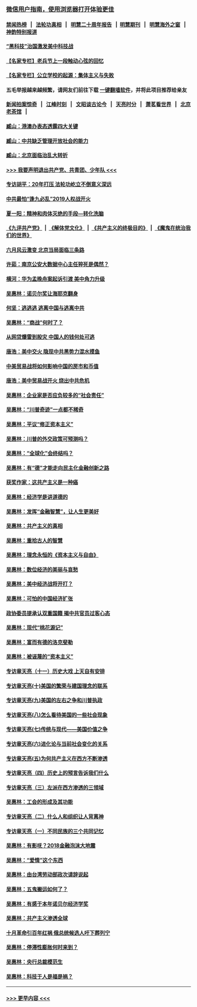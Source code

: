 ### [微信用户指南，使用浏览器打开体验更佳](https://github.com/gfw-breaker/banned-news1/blob/master/indexes/wechat-guide.md?t=0)
#### [禁闻热榜](热点新闻.md?t=0)  &nbsp;&nbsp;|&nbsp;&nbsp; [法轮功真相](https://github.com/gfw-breaker/truth/blob/master/README.md?t=0) &nbsp;&nbsp;|&nbsp;&nbsp; [明慧二十周年报告](https://github.com/gfw-breaker/mh-reports/blob/master/README.md?t=0) &nbsp;&nbsp;|&nbsp;&nbsp;[明慧期刊](https://github.com/gfw-breaker/mh-qikan) &nbsp;&nbsp;|&nbsp;&nbsp; [明慧海外之窗](https://github.com/gfw-breaker/mh-news/blob/master/README.md?t=0) &nbsp;&nbsp;|&nbsp;&nbsp; [神韵特别报道](https://github.com/gfw-breaker/mh-news/blob/master/shenyun.md?t=0)
#### [“黑科技”治国激发美中科技战](../pages/nsc423/n11638056.md?t=02071902) 
#### [【名家专栏】老兵节上一段触动心弦的回忆](../pages/nsc423/n11646016.md?t=02071902) 
#### [【名家专栏】公立学校的起源：集体主义与失败](../pages/nsc423/n11601833.md?t=02071902) 
#### 五毛举报越来越频繁，请网友们前往下载 [一键翻墙软件](https://github.com/gfw-breaker/ssr-accounts)，并将此项目推荐给亲友
#### [新闻拍案惊奇](https://github.com/gfw-breaker/banned-news1/blob/master/pages/link4.md) &nbsp;&nbsp;|&nbsp;&nbsp; [江峰时刻](https://github.com/gfw-breaker/banned-news1/blob/master/pages/link4.md) &nbsp;&nbsp;|&nbsp;&nbsp; [文昭谈古论今](https://github.com/gfw-breaker/banned-news1/blob/master/pages/link4.md) &nbsp;&nbsp;|&nbsp;&nbsp; [天亮时分](https://github.com/gfw-breaker/banned-news1/blob/master/pages/link4.md) &nbsp;&nbsp;|&nbsp;&nbsp; [萧茗看世界](https://github.com/gfw-breaker/banned-news1/blob/master/pages/link4.md) &nbsp;&nbsp;|&nbsp;&nbsp; [北京老茶馆](https://github.com/gfw-breaker/banned-news1/blob/master/pages/link4.md) &nbsp;&nbsp;|&nbsp;&nbsp; 
#### [臧山：港澳办表态透露四大关键](../pages/nsc423/n11421628.md?t=02071902) 
#### [臧山：中共缺乏管理开放社会的能力](../pages/nsc423/n11407457.md?t=02071902) 
#### [臧山：北京面临治乱大转折](../pages/nsc423/n11406895.md?t=02071902) 
#### [>>> 我要声明退出共产党、共青团、少年队 <<<](https://github.com/begood0513/goodnews/blob/master/quit/letter.md) 
#### [专访胡平：20年打压 法轮功屹立不倒意义深远](../pages/nsc423/n11398800.md?t=02071902) 
#### [中共最怕“逢九必乱”2019人权战开火](../pages/nsc423/n11385248.md?t=02071902) 
#### [夏一阳：精神和肉体灭绝的手段—转化洗脑](../pages/nsc423/n11368250.md?t=02071902) 
#### [《九评共产党》](https://github.com/begood0513/9ping.md/blob/master/README.md) &nbsp;|&nbsp; [《解体党文化》](../../../../jtdwh.md/blob/master/README.md)  &nbsp;|&nbsp; [《共产主义的终极目的》](../../../../gczydzjmd.md/blob/master/README.md) &nbsp;|&nbsp; [《魔鬼在统治我们的世界》](../../../../mgztzwmdsj.md/blob/master/README.md) 
#### [六月风云激变 北京当局面临三条路](../pages/nsc423/n11313668.md?t=02071902) 
#### [许茹：南京公安大数据中心主任猝死是偶然？](../pages/nsc423/n11064744.md?t=02071902) 
#### [横河：华为孟晚舟案起诉引渡 美中角力升级](../pages/nsc423/n11027230.md?t=02071902) 
#### [吴惠林：诺贝尔奖让海耶克翻身](../pages/nsc423/n10890049.md?t=02071902) 
#### [何坚：逃逃逃 逃离中国与逃离中共](../pages/nsc423/n10592891.md?t=02071902) 
#### [吴惠林：“商战”何时了？](../pages/nsc423/n10573558.md?t=02071902) 
#### [从网贷爆雷到股灾 中国人的钱何处可逃](../pages/nsc423/n10572800.md?t=02071902) 
#### [唐浩：美中交火 隐现中共黑势力混水摸鱼](../pages/nsc423/n10544040.md?t=02071902) 
#### [中美贸易战将如何影响中国的房市和币值](../pages/nsc423/n10543697.md?t=02071902) 
#### [唐浩：美中贸易战开火 烧出中共危机](../pages/nsc423/n10540126.md?t=02071902) 
#### [吴惠林：企业家是否应负较多的“社会责任”](../pages/nsc423/n10535022.md?t=02071902) 
#### [吴惠林：“川普奇迹”一点都不稀奇](../pages/nsc423/n10512808.md?t=02071902) 
#### [吴惠林：平议“修正资本主义”](../pages/nsc423/n10495724.md?t=02071902) 
#### [吴惠林：川普的外交政策可预测吗？](../pages/nsc423/n10462387.md?t=02071902) 
#### [吴惠林：“全球化”会终结吗？](../pages/nsc423/n10452838.md?t=02071902) 
#### [吴惠林：有“德”才能走向民主化金融创新之路](../pages/nsc423/n10432292.md?t=02071902) 
#### [获奖作家：这共产主义是一种癌](../pages/nsc423/n10431541.md?t=02071902) 
#### [吴惠林：经济学是讲道德的](../pages/nsc423/n10398014.md?t=02071902) 
#### [吴惠林：发挥“金融智慧”，让人生更美好](../pages/nsc423/n10375019.md?t=02071902) 
#### [吴惠林：共产主义的真相](../pages/nsc423/n10351394.md?t=02071902) 
#### [吴惠林：重拾古人的智慧](../pages/nsc423/n10337691.md?t=02071902) 
#### [吴惠林：理念永恒的《资本主义与自由》](../pages/nsc423/n10316274.md?t=02071902) 
#### [吴惠林：数位经济的美丽与哀愁](../pages/nsc423/n10292946.md?t=02071902) 
#### [吴惠林：美中经济战将开打？](../pages/nsc423/n10258825.md?t=02071902) 
#### [吴惠林：可怕的中国经济扩张](../pages/nsc423/n10219147.md?t=02071902) 
#### [政协委员提承认双重国籍 揭中共官员过客心态](../pages/nsc423/n10208809.md?t=02071902) 
#### [吴惠林：现代“桃花源记”](../pages/nsc423/n10185234.md?t=02071902) 
#### [吴惠林：富而有德的洛克斐勒](../pages/nsc423/n10142264.md?t=02071902) 
#### [吴惠林：被诬蔑的“资本主义”](../pages/nsc423/n10124816.md?t=02071902) 
#### [专访章天亮（十一）历史大戏 上天自有安排](../pages/nsc423/n10094905.md?t=02071902) 
#### [专访章天亮(十)美国的繁荣与建国理念的联系](../pages/nsc423/n10094899.md?t=02071902) 
#### [专访章天亮(九)美国的左右之争和川普执政](../pages/nsc423/n10094889.md?t=02071902) 
#### [专访章天亮(八)怎么看待美国的一些社会现象](../pages/nsc423/n10094857.md?t=02071902) 
#### [专访章天亮(七)传统与现代——美国价值之争](../pages/nsc423/n10093140.md?t=02071902) 
#### [专访章天亮(六)进化论与当前社会变化的关系](../pages/nsc423/n10092036.md?t=02071902) 
#### [专访章天亮(五)为何共产主义在西方不断渗透](../pages/nsc423/n10083620.md?t=02071902) 
#### [专访章天亮（四）历史上的预言告诉我们什么](../pages/nsc423/n10083606.md?t=02071902) 
#### [专访章天亮（三）左派在西方渗透的三领域](../pages/nsc423/n10081115.md?t=02071902) 
#### [吴惠林：工会的形成及其功能](../pages/nsc423/n10080633.md?t=02071902) 
#### [专访章天亮（二）什么人和组织让人背离神](../pages/nsc423/n10076637.md?t=02071902) 
#### [专访章天亮（一）不同民族的三个共同记忆](../pages/nsc423/n10074188.md?t=02071902) 
#### [吴惠林：有影呒？2018金融泡沫大地震](../pages/nsc423/n10040534.md?t=02071902) 
#### [吴惠林：“爱情”这个东西](../pages/nsc423/n10019423.md?t=02071902) 
#### [吴惠林：由台湾劳动部政次请辞说起](../pages/nsc423/n9979679.md?t=02071902) 
#### [吴惠林：五鬼搬运如何了？](../pages/nsc423/n9925338.md?t=02071902) 
#### [吴惠林：有感于本年诺贝尔经济学奖](../pages/nsc423/n9871883.md?t=02071902) 
#### [吴惠林：共产主义渗透全球](../pages/nsc423/n9812748.md?t=02071902) 
#### [十月革命引百年红祸 俄总统候选人吁下葬列宁](../pages/nsc423/n9810182.md?t=02071902) 
#### [吴惠林：停滞性膨胀何时来到？](../pages/nsc423/n9764136.md?t=02071902) 
#### [吴惠林：央行总裁模范生](../pages/nsc423/n9728134.md?t=02071902) 
#### [吴惠林：科技于人是福是祸？](../pages/nsc423/n9672982.md?t=02071902) 

----
#### [ >>> 更早内容 <<< ](../indexes/nsc423-earlier.md)
